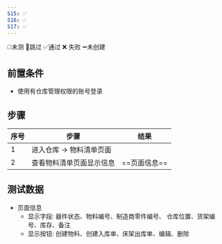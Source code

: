 ```yaml
---
S15: ✅
S16: ✅
S17: ✅
---
```


◻️未测    🚫跳过     ✅通过    ❌ 失败    ➖未创建
## 前置条件

- 使用有仓库管理权限的账号登录

## 步骤

| 序号  | 步骤             | 结果            |
| --- | -------------- | ------------- |
| 1   | 进入仓库 -> 物料清单页面 |               |
| 2   | 查看物料清单页面显示信息   | ==页面信息== <br> |

## 测试数据

- 页面信息
	- 显示字段: 器件状态、物料编号、制造商零件编号、 仓库位置、货架编号、库存、备注
	- 显示按钮: 创建物料、创建入库单、床架出库单、编辑、删除
